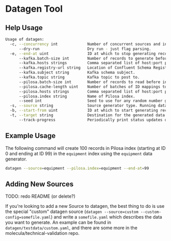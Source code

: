 # Datagen Tool

## Help Usage

```sh
Usage of datagen:
  -c, --concurrency int             Number of concurrent sources and indexing routines to launch. (default 1)
      --dry-run                     Dry run - just flag parsing.
  -e, --end-at uint                 ID at which to stop generating records.
      --kafka.batch-size int        Number of records to generate before sending them to Kafka all at once. Generally, larger means better throughput and more memory usage. (default 1000)
      --kafka.hosts strings         Comma separated list of host:port pairs for Kafka. (default [])
      --kafka.registry-url string   Location of Confluent Schema Registry. Must start with 'https://' if you want to use TLS.
      --kafka.subject string        Kafka schema subject.
      --kafka.topic string          Kafka topic to post to.
      --pilosa.batch-size int       Number of records to read before indexing all of them at once. Generally, larger means better throughput and more memory usage. 1,048,576 might be a good number.
      --pilosa.cache-length uint    Number of batches of ID mappings to cache. (default 64)
      --pilosa.hosts strings        Comma separated list of host:port pairs for Pilosa. (default [])
      --pilosa.index string         Name of Pilosa index.
      --seed int                    Seed to use for any random number generation.
  -s, --source string               Source generator type. Running datagen with no arguments will list the available source types.
  -b, --start-from uint             ID at which to start generating records.
  -t, --target string               Destination for the generated data: [kafka, pilosa]. (default "pilosa")
      --track-progress              Periodically print status updates on how many records have been sourced.
```

## Example Usage

The following command will create 100 records in Pilosa index (starting at ID 0 and ending at ID 99)
in the `equipment` index using the `equipment` data generator.

```sh
datagen --source=equipment --pilosa.index=equipment --end-at=99
```

## Adding New Sources

TODO: redo README (or delete?)

If you're looking to add a new Source to datagen, the best thing to do is use the special "custom" datagen source (`datagen --source=custom --custom-config=somefile.yaml`) and write a `somefile.yaml` which describes the data you want to generate. An example can be found in `datagen/testdata/custom.yaml`, and there are some more in the molecula/technical-validation repo.
